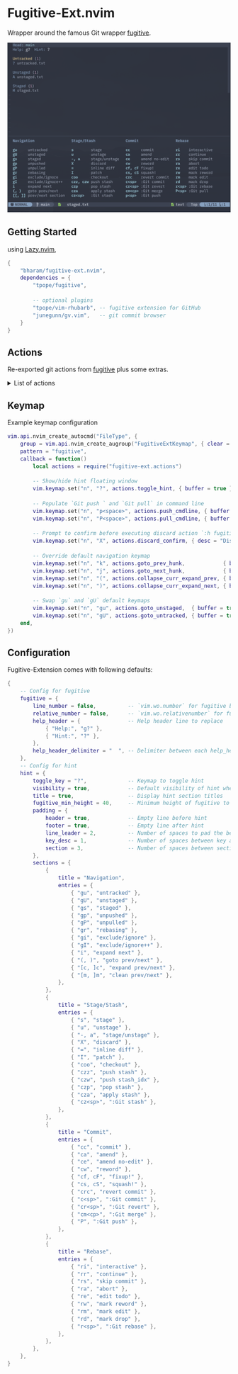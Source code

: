 # Fugitive-Ext.nvim

Wrapper around the famous Git wrapper [fugitive](https://github.com/tpope/vim-fugitive).

![fugitive-ext](fugitive-ext.png)

## Getting Started

using [Lazy.nvim](https://github.com/folke/lazy.nvim),
```lua
{
    "bharam/fugitive-ext.nvim",
    dependencies = {
        "tpope/fugitive",

        -- optional plugins
        "tpope/vim-rhubarb", -- fugitive extension for GitHub
        "junegunn/gv.vim",   -- git commit browser
    }
}
```

## Actions

Re-exported git actions from [fugitive](https://github.com/tpope/vim-fugitive) plus some extras.

<details>
<summary>List of actions</summary>

- Consult with fugitive help doc for detailed explanation of keymap (`h: fugitive_s`).
- Actions end with `_confirm` simply asks for confirmation before invoking the git command
    provided by fugitive

### Staging/Unstaging

| Action                       | Fugitive Keymap / Description                |
| ---                          | ---                                          |
| stage                        | `s`                                          |
| unstage                      | `u`                                          |
| unstage_all                  | `U`                                          |
| toggle_stage                 | `a`, `-`                                     |
| discard                      | `X`                                          |
| inline_diff                  | `=`                                          |
| patch                        | `I`, `P`                                     |
| exclude_ignore_add           | `[count]gI`                                  |
| discard_confirm              | Confirm to `discard`                         |

### Navigation

| Action                       | Fugitive Keymap / Description                |
| ---                          | ---                                          |
| untracked                    | `gu`                                         |
| unstaged                     | `gU`                                         |
| staged                       | `gs`                                         |
| unpushed                     | `gp`                                         |
| unpulled                     | `gP`                                         |
| rebasing                     | `gr`                                         |
| exclude_ignore_open          | `[count]gi`                                  |
| jump_prev_hunk               | `(`                                          |
| jump_next_hunk               | `)`                                          |
| expand_prev_hunk             | `[c`, `i`                                    |
| expand_next_hunk             | `]c`                                         |
| collapse_curr_goto_prev      | `[/`, `[m`                                   |
| collapse_curr_goto_next      | `]/`, `]m`                                   |
| collapse_curr_expand_prev    | Combination of `[m` and `i`                  |
| collapse_curr_expand_next    | Combination of `]m` and `i`                  |
| prev_section                 | `[[`                                         |
| next_section                 | `]]`                                         |
| prev_section_end             | `[]`                                         |
| next_section_end             | `][`                                         |

### Commit

| Action                       | Fugitive Keymap / Description                |
| ---                          | ---                                          |
| commit                       | `cc`                                         |
| commit_amend                 | `ca`                                         |
| commit_amend_no_edit         | `ce`                                         |
| commit_reword                | `cw`                                         |
| fixup_commit                 | `cf`                                         |
| fixup_commit_rebase          | `cF`                                         |
| squash_commit                | `cs`                                         |
| squash_commit_rebase         | `cS`                                         |
| squash_edit_msg              | `cA`                                         |
| commit_cmdline               | `c<space>`                                   |
| revert_commit                | `crc`                                        |
| revert_no_commit             | `crn`                                        |
| revert_cmdline               | `cr<space>`                                  |
| merge_cmdline                | `cm<space>`                                  |
| commit_amend_confirm         | Confirm to `commit_amend`                    |
| commit_amend_no_edit_confirm | Confirm to `commit_amend_no_edit_no_confirm` |
| commit_reword_confirm        | Confirm to `commit_reword`                   |
| fixup_commit_confirm         | Confirm to `fixup_commit`                    |
| fixup_commit_rebase_confirm  | Confirm to `fixup_commit_rebase`             |
| squash_commit_confirm        | Confirm to `squash_commit`                   |
| squash_commit_rebase_confirm | Confirm to `squash_commit_rebase`            |
| squash_edit_msg_confirm      | Confirm to `squash_edit_msg`                 |
| revert_commit_confirm        | Confirm to `revert_commit`                   |
| revert_no_commit_confirm     | Confirm to `revert_no_commit`                |

### Checkout/Branch

| Action                       | Fugitive Keymap / Description                |
| ---                          | ---                                          |
| checkout                     | `coo`                                        |
| checkout_cmdline             | `co<space>`                                  |
| branch_cmdline               | `cb<space>`                                  |
| checkout_confirm             |                                              |

### Stash

| Action                       | Fugitive Keymap / Description                |
| ---                          | ---                                          |
| stash_push                   | `czz`                                        |
| stash_pop                    | `czp`                                        |
| stash_apply                  | `cza`                                        |
| stash_push_idx               | `czw`                                        |
| stash_pop_idx                | `czP`                                        |
| stash_apply_idx              | `czA`                                        |
| stash_cmdline                | `cz<space>`                                  |
| stash_push_confirm           | Confirm to `stash_push`                      |
| stash_pop_confirm            | Confirm to `stash_pop`                       |
| stash_apply_confirm          | Confirm to `stash_apply`                     |
| stash_push_idx_confirm       | Confirm to `stash_push_idx`                  |
| stash_pop_idx_confirm        | Confirm to `stash_pop_idx`                   |
| stash_apply_idx_confirm      | Confirm to `stash_apply_idx`                 |

### Rebase

| Action                       | Fugitive Keymap / Description                |
| ---                          | ---                                          |
| rebase_interactive           | `ri`                                         |
| rebase_auto_squash           | `rf`                                         |
| rebase_upstream              | `ru`                                         |
| rebase_push                  | `rp`                                         |
| rebase_continue              | `rr`                                         |
| rebase_skip_commit           | `rs`                                         |
| rebase_abort                 | `ra`                                         |
| rebase_edit_todo             | `re`                                         |
| rebase_mark_reword           | `rw`                                         |
| rebase_mark_edit             | `rm`                                         |
| rebase_mark_drop             | `rd`                                         |
| rebase_cmdline               | `r<space>`                                   |
| rebase_interactive_confirm   | Confirm to `rebase_interactive`              |
| rebase_auto_squash_confirm   | Confirm to `rebase_auto_squash`              |
| rebase_upstream_confirm      | Confirm to `rebase_upstream`                 |
| rebase_push_confirm          | Confirm to `rebase_push`                     |
| rebase_continue_confirm      | Confirm to `rebase_continue`                 |
| rebase_skip_commit_confirm   | Confirm to `rebase_skip_commit`              |
| rebase_abort_confirm         | Confirm to `rebase_abort`                    |
| rebase_edit_todo_confirm     | Confirm to `rebase_edit_todo`                |
| rebase_mark_reword_confirm   | Confirm to `rebase_mark_reword`              |
| rebase_mark_edit_confirm     | Confirm to `rebase_mark_edit`                |
| rebase_mark_drop_confirm     | Confirm to `rebase_mark_drop`                |

### Miscellaneous

| Action                       | Fugitive Keymap / Description                |
| ---                          | ---                                          |
| push_cmdline                 | Populate `:Git push` in command line        |
| pull_cmdline                 | Populate `:Git pull` in command line        |
| dot                          | `.`                                          |
| nop                          | `<Nop>` to disable default fugitive keymaps  |
</details>

## Keymap

Example keymap configuration
```lua
vim.api.nvim_create_autocmd("FileType", {
    group = vim.api.nvim_create_augroup("FugitiveExtKeymap", { clear = true }),
    pattern = "fugitive",
    callback = function()
        local actions = require("fugitive-ext.actions")

        -- Show/hide hint floating window
        vim.keymap.set("n", "?", actions.toggle_hint, { buffer = true })

        -- Populate `Git push ` and `Git pull` in command line
        vim.keymap.set("n", "p<space>", actions.push_cmdline, { buffer = true })
        vim.keymap.set("n", "P<space>", actions.pull_cmdline, { buffer = true })

        -- Prompt to confirm before executing discard action `:h fugitive_X`
        vim.keymap.set("n", "X", actions.discard_confirm, { desc = "Discard changes", buffer = true })

        -- Override default navigation keymap
        vim.keymap.set("n", "k", actions.goto_prev_hunk,            { buffer = true }) -- equivalent to `fugitive_(`
        vim.keymap.set("n", "j", actions.goto_next_hunk,            { buffer = true }) -- equivalent to `fugitive_)`
        vim.keymap.set("n", "(", actions.collapse_curr_expand_prev, { buffer = true }) -- equivalent to `fugitive_[m` then `fugitive_i`
        vim.keymap.set("n", ")", actions.collapse_curr_expand_next, { buffer = true }) -- equivalent to `fugitive_]m` then `fugitive_i`

        -- Swap `gu` and `gU` default keymaps
        vim.keymap.set("n", "gu", actions.goto_unstaged,  { buffer = true })
        vim.keymap.set("n", "gU", actions.goto_untracked, { buffer = true })
    end,
})
```
<!-- img -->

## Configuration

Fugitive-Extension comes with following defaults:

```lua
{
    -- Config for fugitive
    fugitive = {
        line_number = false,          -- `vim.wo.number` for fugitive buffer
        relative_number = false,      -- `vim.wo.relativenumber` for fugitive buffer
        help_header = {               -- Help header line to replace
            { "Help:", "g?" },
            { "Hint:", "?" },
        },
        help_header_delimiter = "  ", -- Delimiter between each help_header entries
    },
    -- Config for hint
    hint = {                          
        toggle_key = "?",             -- Keymap to toggle hint
        visibility = true,            -- Default visibility of hint when opening fugitive
        title = true,                 -- Display hint section titles
        fugitive_min_height = 40,     -- Minimum height of fugitive to show hint
        padding = {
            header = true,            -- Empty line before hint
            footer = true,            -- Empty line after hint
            line_leader = 2,          -- Number of spaces to pad the beginning of each line
            key_desc = 1,             -- Number of spaces between key and description
            section = 3,              -- Number of spaces between sections
        },
        sections = {
            {
                title = "Navigation",
                entries = {
                    { "gu", "untracked" },
                    { "gU", "unstaged" },
                    { "gs", "staged" },
                    { "gp", "unpushed" },
                    { "gP", "unpulled" },
                    { "gr", "rebasing" },
                    { "gi", "exclude/ignore" },
                    { "gI", "exclude/ignore++" },
                    { "i", "expand next" },
                    { "(, )", "goto prev/next" },
                    { "[c, ]c", "expand prev/next" },
                    { "[m, ]m", "clean prev/next" },
                },
            },
            {
                title = "Stage/Stash",
                entries = {
                    { "s", "stage" },
                    { "u", "unstage" },
                    { "-, a", "stage/unstage" },
                    { "X", "discard" },
                    { "=", "inline diff" },
                    { "I", "patch" },
                    { "coo", "checkout" },
                    { "czz", "push stash" },
                    { "czw", "push stash_idx" },
                    { "czp", "pop stash" },
                    { "cza", "apply stash" },
                    { "cz<sp>", ":Git stash" },
                },
            },
            {
                title = "Commit",
                entries = {
                    { "cc", "commit" },
                    { "ca", "amend" },
                    { "ce", "amend no-edit" },
                    { "cw", "reword" },
                    { "cf, cF", "fixup!" },
                    { "cs, cS", "squash!" },
                    { "crc", "revert commit" },
                    { "c<sp>", ":Git commit" },
                    { "cr<sp>", ":Git revert" },
                    { "cm<cp>", ":Git merge" },
                    { "P", ":Git push" },
                },
            },
            {
                title = "Rebase",
                entries = {
                    { "ri", "interactive" },
                    { "rr", "continue" },
                    { "rs", "skip commit" },
                    { "ra", "abort" },
                    { "re", "edit todo" },
                    { "rw", "mark reword" },
                    { "rm", "mark edit" },
                    { "rd", "mark drop" },
                    { "r<sp>", ":Git rebase" },
                },
            },
        },
    },
}
```
